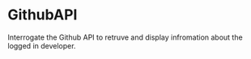 # GithubAPI
Interrogate the Github API to retruve and display infromation about the logged in developer.
